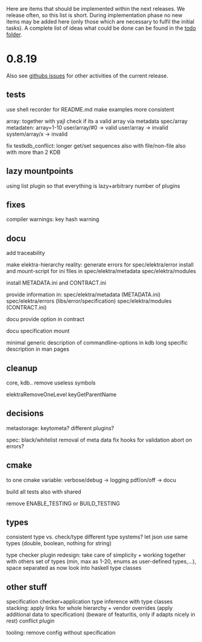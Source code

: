 Here are items that should be implemented within the next releases.
We release often, so this list is short.
During implementation phase no new items may be added here (only
those which are necessary to fulfil the initial tasks).
A complete list of ideas what could be done can be found in the
[todo folder](.).



# 0.8.19

Also see [githubs issues](http://git.libelektra.org/issues)
for other activities of the current release.

## tests

use shell recorder for README.md
	make examples more consistent

array:
	together with yajl
	check if its a valid array via metadata
	spec/array metadaten: array=1-10
	user/array/#0 -> valid
	user/array -> invalid
	system/array/x -> invalid

fix testkdb_conflict:
	longer get/set sequences
	also with file/non-file
	also with more than 2 KDB

## lazy mountpoints

using list plugin
so that everything is lazy+arbitrary number of plugins

## fixes

compiler warnings:
	key hash warning

## docu

add traceability

make elektra-hierarchy reality:
	generate errors for spec/elektra/error
	install and mount-script for ini files in spec/elektra/metadata spec/elektra/modules

install METADATA.ini and CONTRACT.ini

provide information in:
	spec/elektra/metadata (METADATA.ini)
	spec/elektra/errors (libs/error/specification)
	spec/elektra/modules (CONTRACT.ini)


docu provide option in contract

docu specification mount

minimal generic description of commandline-options in kdb
	long specific description in man pages

## cleanup

core, kdb.. remove useless symbols

elektraRemoveOneLevel
keyGetParentName

## decisions

metastorage:
	keytometa?
	different plugins?

spec:
	black/whitelist
	removal of meta data
	fix hooks for validation
	abort on errors?


## cmake

to one cmake variable:
	verbose/debug -> logging
	pdf/on/off -> docu

build all tests also with shared

remove ENABLE_TESTING or BUILD_TESTING


## types

consistent type vs. check/type
different type systems?
let json use same types (double, boolean, nothing for string)

type checker plugin redesign: take care of simplicity + working together with others
	set of types (min, max as 1-20, enums as user-defined types,...), space separated as now
	look into haskell type classes


## other stuff

specification checker+application
	type inference with type classes
	stacking: apply links for whole hierarchy
	+ vendor overrides (apply additional data to specification)
	(beware of featuritis, only if adapts nicely in rest)
	conflict plugin

tooling:
	remove config without specification






